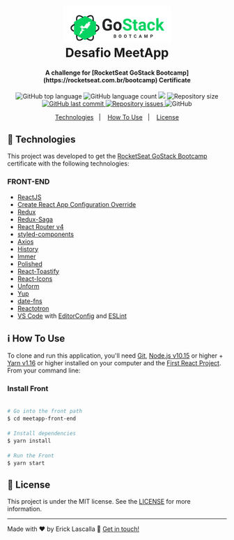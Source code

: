 <h1 align="center">
    <img alt="Go Stack logo" src="https://github.com/elascalla/meetapp-back-end/blob/master/assets/logo-gostack.png" />
    <br>
    Desafio MeetApp
</h1>

<h4 align="center">
  A challenge for [RocketSeat GoStack Bootcamp](https://rocketseat.com.br/bootcamp) Certificate
</h4>
<p align="center">
  <img alt="GitHub top language" src="https://img.shields.io/github/languages/top/elascalla/meetapp-front-end.svg">

  <img alt="GitHub language count" src="https://img.shields.io/github/languages/count/elascalla/meetapp-front-end.svg">

  <a href="https://www.codacy.com/app/elascalla/meetapp-front-end?utm_source=github.com&amp;utm_medium=referral&amp;utm_content=elascalla/meetapp-front-end&amp;utm_campaign=Badge_Grade">
  <img src="https://api.codacy.com/project/badge/Grade/21870f75fb774fdbbdfb5da6f63f03e7"/></a>

  <img alt="Repository size" src="https://img.shields.io/github/repo-size/elascalla/meetapp-front-end.svg">
  <a href="https://github.com/elascalla/meetapp-front-end/commits/master">
    <img alt="GitHub last commit" src="https://img.shields.io/github/last-commit/elascalla/meetapp-front-end.svg">
  </a>

  <a href="https://github.com/elascalla/meetapp-front-end/issues">
    <img alt="Repository issues" src="https://img.shields.io/github/issues/elascalla/meetapp-front-end.svg">
  </a>

  <img alt="GitHub" src="https://img.shields.io/github/license/elascalla/meetapp-front-end.svg">
</p>

<p align="center">
  <a href="#rocket-technologies">Technologies</a>&nbsp;&nbsp;&nbsp;|&nbsp;&nbsp;&nbsp;
  <a href="#information_source-how-to-use">How To Use</a>&nbsp;&nbsp;&nbsp;|&nbsp;&nbsp;&nbsp;
  <a href="#memo-license">License</a>
</p>

## :rocket: Technologies

This project was developed to get the [RocketSeat GoStack Bootcamp](https://rocketseat.com.br/bootcamp) certificate with the following technologies:

### FRONT-END
-   [ReactJS](https://reactjs.org/)
-   [Create React App Configuration Override](https://github.com/sharegate/craco)
-   [Redux](https://redux.js.org/)
-   [Redux-Saga](https://redux-saga.js.org/)
-   [React Router v4](https://github.com/ReactTraining/react-router)
-   [styled-components](https://www.styled-components.com/)
-   [Axios](https://github.com/axios/axios)
-   [History](https://www.npmjs.com/package/history)
-   [Immer](https://github.com/immerjs/immer)
-   [Polished](https://polished.js.org/)
-   [React-Toastify](https://fkhadra.github.io/react-toastify/)
-   [React-Icons](http://react-icons.github.io/react-icons/)
-   [Unform](https://github.com/Rocketseat/unform)
-   [Yup](https://www.npmjs.com/package/yup)
-   [date-fns](https://date-fns.org/)
-   [Reactotron](https://infinite.red/reactotron)
-   [VS Code][vc] with [EditorConfig][vceditconfig] and [ESLint][vceslint]

## :information_source: How To Use

To clone and run this application, you'll need [Git](https://git-scm.com), [Node.js v10.15][nodejs] or higher + [Yarn v1.16][yarn] or higher installed on your computer and the [First React Project](https://github.com/elascalla/meetapp-front-end). From your command line:

### Install Front
```bash

# Go into the front path
$ cd meetapp-front-end

# Install dependencies
$ yarn install

# Run the Front
$ yarn start
```

## :memo: License

This project is under the MIT license. See the [LICENSE](https://github.com/elascalla/meetapp-front-end/blob/master/LICENSE) for more information.

---

Made with ♥ by Erick Lascalla :wave: [Get in touch!](https://www.linkedin.com/in/erick-gomes/)

[nodejs]: https://nodejs.org/
[yarn]: https://yarnpkg.com/
[vc]: https://code.visualstudio.com/
[vceditconfig]: https://marketplace.visualstudio.com/items?itemName=EditorConfig.EditorConfig
[vceslint]: https://marketplace.visualstudio.com/items?itemName=dbaeumer.vscode-eslint
